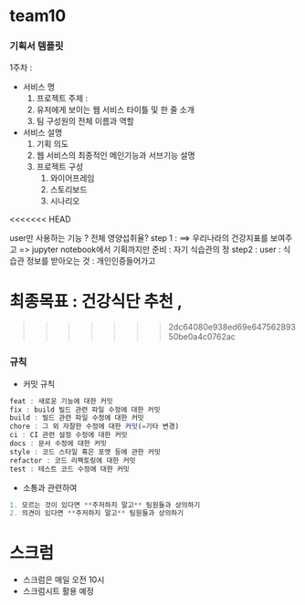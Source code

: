 # team10
### **기획서 템플릿**

1주차 : 
- 서비스 명
    1. 프로젝트 주제  :  
    2. 유저에게 보이는 웹 서비스 타이틀 및 한 줄 소개 
    3. 팀 구성원의 전체 이름과 역할
- 서비스 설명
    1. 기획 의도
    2. 웹 서비스의 최종적인 메인기능과 서브기능 설명
    3. 프로젝트 구성
        1. 와이어프레임
        2. 스토리보드
        3. 시나리오

<<<<<<< HEAD

user만 사용하는 기능 ?
전체 영양섭취율?
step 1 :
==> 우리나라의 건강지표를 보여주고  => jupyter notebook에서 기획까지만 준비 : 
자기 식습관의 정
step2 : 
user : 식습관 정보를 받아오는 것 : 개인인증들어가고

최종목표 : 건강식단 추천 ,
=======
>>>>>>> 2dc64080e938ed69e64756289350be0a4c0762ac
### 규칙

- 커밋 규칙

```jsx
feat : 새로운 기능에 대한 커밋 
fix : build 빌드 관련 파일 수정에 대한 커밋 
build : 빌드 관련 파일 수정에 대한 커밋 
chore : 그 외 자잘한 수정에 대한 커밋(=기타 변경) 
ci : CI 관련 설정 수정에 대한 커밋 
docs : 문서 수정에 대한 커밋 
style : 코드 스타일 혹은 포맷 등에 관한 커밋 
refactor : 코드 리팩토링에 대한 커밋 
test : 테스트 코드 수정에 대한 커밋
```

- 소통과 관련하여

```jsx
1. 모르는 것이 있다면 **주저하지 말고** 팀원들과 상의하기
2. 의견이 있다면 **주저하지 말고** 팀원들과 상의하기
```

# 스크럼

- 스크럼은 매일 오전 10시
- 스크럼시트 활용 예정
